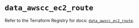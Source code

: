 # `data_awscc_ec2_route`

Refer to the Terraform Registry for docs: [`data_awscc_ec2_route`](https://registry.terraform.io/providers/hashicorp/awscc/0.70.0/docs/data-sources/ec2_route).
